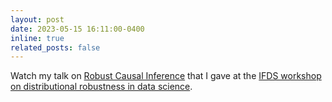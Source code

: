 ```yaml
---
layout: post
date: 2023-05-15 16:11:00-0400
inline: true
related_posts: false
---
```


Watch my talk on [Robust Causal Inference](https://youtu.be/CLzRcOw9eyk)
that I gave at the [IFDS workshop on distributional robustness in data science](https://ifds-tripods.github.io/drds-workshop-2022/).
